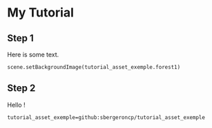 # My Tutorial

## Step 1

Here is some text.

```blocks
scene.setBackgroundImage(tutorial_asset_exemple.forest1)

```

## Step 2

Hello !

```package
tutorial_asset_exemple=github:sbergeroncp/tutorial_asset_exemple
```

